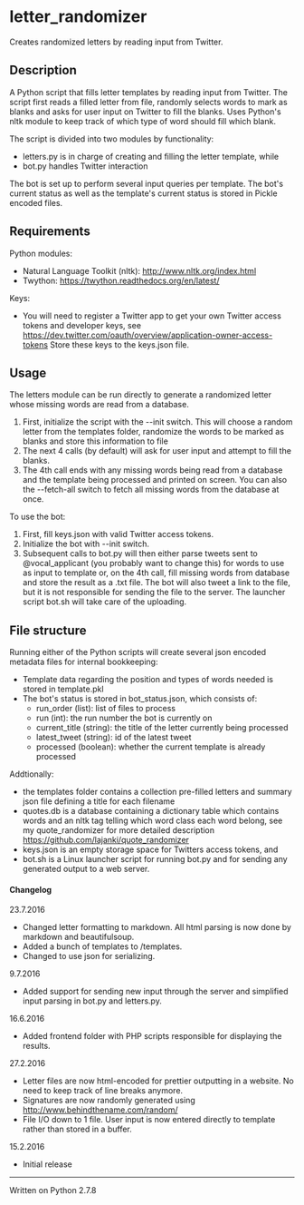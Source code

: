 # letter_randomizer
Creates randomized letters by reading input from Twitter.

## Description

A Python script that fills letter templates by reading input from Twitter. The script
first reads a filled letter from file, randomly selects words to mark as blanks and
asks for user input on Twitter to fill the blanks. Uses Python's nltk module to keep track of
which type of word should fill which blank.

The script is divided into two modules by functionality:
 * letters.py is in charge of creating and filling the letter template, while
 * bot.py handles Twitter interaction

The bot is set up to perform several input queries per template. The bot's current status as well as the template's current status is stored in Pickle encoded files.

## Requirements

Python modules:
 * Natural Language Toolkit (nltk):
     http://www.nltk.org/index.html
 * Twython:
     https://twython.readthedocs.org/en/latest/

Keys:
 * You will need to register a Twitter app to get your own Twitter access tokens and developer keys, see https://dev.twitter.com/oauth/overview/application-owner-access-tokens Store these keys to the keys.json file.


## Usage

The letters module can be run directly to generate a randomized letter whose missing words are read from a database.
 1. First, initialize the script with the --init switch. This will choose a random letter from the templates folder, randomize the words to be marked as blanks and store this information to file
 2. The next 4 calls (by default) will ask for user input and attempt to fill the blanks.
 3. The 4th call ends with any missing words being read from a database and the template being processed and
 printed on screen. You can also the --fetch-all switch to fetch all missing words from the database at once.
 
To use the bot:
  1. First, fill keys.json with valid Twitter access tokens.
  2. Initialize the bot with --init switch.
  3. Subsequent calls to bot.py will then either parse tweets sent to @vocal_applicant (you probably want to change this) for words to use as input to template or, on the 4th call, fill missing words from database and store the result as a .txt file. The bot will also tweet a link to the file, but it is not responsible for sending the file to the server. The launcher script bot.sh will take care of the uploading.


## File structure

Running either of the Python scripts will create several json encoded metadata files for internal bookkeeping:
 * Template data regarding the position and types of words needed is stored in template.pkl
 * The bot's status is stored in bot_status.json, which consists of:
   * run_order (list): list of files to process
   * run (int): the run number the bot is currently on
   * current_title (string): the title of the letter currently being processed
   * latest_tweet (string): id of the latest tweet
   * processed (boolean): whether the current template is already processed

Addtionally:
  * the templates folder contains a collection pre-filled letters and summary json file defining a title for each filename
  * quotes.db is a database containing a dictionary table which contains words and an nltk tag telling which word class each word belong, see my quote_randomizer for more detailed description https://github.com/lajanki/quote_randomizer
  * keys.json is an empty storage space for Twitters access tokens, and
  * bot.sh is a Linux launcher script for running bot.py and for sending any generated output to a web server.



#### Changelog
23.7.2016
 * Changed letter formatting to markdown. All html parsing is now done by markdown and beautifulsoup.
 * Added a bunch of templates to /templates.
 * Changed to use json for serializing.

9.7.2016
 * Added support for sending new input through the server and simplified input parsing in bot.py and letters.py.

16.6.2016
 * Added frontend folder with PHP scripts responsible for displaying the results.

27.2.2016
 * Letter files are now html-encoded for prettier outputting in a website. No need to keep track of line breaks anymore.
 * Signatures are now randomly generated using http://www.behindthename.com/random/
 * File I/O down to 1 file. User input is now entered directly to template rather than stored in a buffer.

15.2.2016
 * Initial release



___
Written on Python 2.7.8

